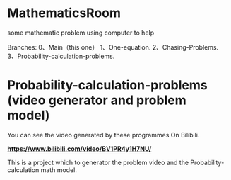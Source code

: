# MathematicsRoom
some mathematic problem using computer to help


Branches:
0、Main（this one）
1、One-equation.
2、Chasing-Problems.
3、Probability-calculation-problems.

# Probability-calculation-problems (video generator and problem model)
You can see the video generated by these programmes On Bilibili.

**https://www.bilibili.com/video/BV1PR4y1H7NU/**

This is a project which to generator the problem video and the Probability-calculation math model.
